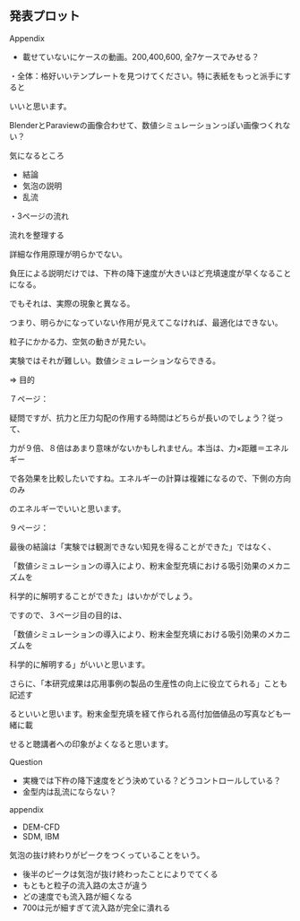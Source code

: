 ## 発表プロット



Appendix

- 載せていないにケースの動画。200,400,600, 全7ケースでみせる？



・全体：格好いいテンプレートを見つけてください。特に表紙をもっと派手にすると

いいと思います。

BlenderとParaviewの画像合わせて、数値シミュレーションっぽい画像つくれない？

 

気になるところ

* 結論
* 気泡の説明
* 乱流



・3ページの流れ

流れを整理する

詳細な作用原理が明らかでない。

負圧による説明だけでは、下杵の降下速度が大きいほど充填速度が早くなることになる。

でもそれは、実際の現象と異なる。

つまり、明らかになっていない作用が見えてこなければ、最適化はできない。

粒子にかかる力、空気の動きが見たい。

実験ではそれが難しい。数値シミュレーションならできる。

=> 目的





７ページ：



疑問ですが、抗力と圧力勾配の作用する時間はどちらが長いのでしょう？従って、

力が９倍、８倍はあまり意味がないかもしれません。本当は、力×距離＝エネルギー

で各効果を比較したいですね。エネルギーの計算は複雑になるので、下側の方向のみ

のエネルギーでいいと思います。



 

９ページ：

最後の結論は「実験では観測できない知見を得ることができた」ではなく、

「数値シミュレーションの導入により、粉末金型充填における吸引効果のメカニズムを

科学的に解明することができた」はいかがでしょう。

ですので、３ページ目の目的は、

「数値シミュレーションの導入により、粉末金型充填における吸引効果のメカニズムを

科学的に解明する」がいいと思います。

さらに、「本研究成果は応用事例の製品の生産性の向上に役立てられる」ことも記述す

るといいと思います。粉末金型充填を経て作られる高付加価値品の写真なども一緒に載

せると聴講者への印象がよくなると思います。



Question

* 実機では下杵の降下速度をどう決めている？どうコントロールしている？
* 金型内は乱流にならない？



appendix

* DEM-CFD
* SDM, IBM



気泡の抜け終わりがピークをつくっていることをいう。

- 後半のピークは気泡が抜け終わったことによりでてくる
- もともと粒子の流入路の太さが違う
- どの速度でも流入路が細くなる
- 700は元が細すぎて流入路が完全に潰れる